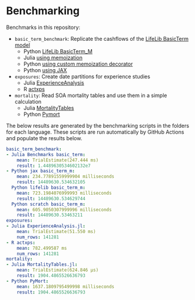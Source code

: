 # Benchmarking

Benchmarks in this repository:

* `basic_term_benchmark`: Replicate the cashflows of the [LifeLib BasicTerm model](https://github.com/lifelib-dev/lifelib/tree/main/lifelib/libraries/basiclife/BasicTerm_M)
    * Python [LifeLib BasicTerm_M](https://github.com/lifelib-dev/lifelib/tree/main/lifelib/libraries/basiclife/BasicTerm_M)
    * Julia [using memoization](https://github.com/actuarialopensource/benchmarks/blob/main/Julia/src/Benchmarks.jl)
    * Python [using custom memoization decorator](https://github.com/actuarialopensource/benchmarks/blob/main/Python/basicterm_scratch.py)
    * Python [using JAX](https://github.com/actuarialopensource/benchmarks/blob/main/Python/basicterm_jax.py)
* `exposures`: Create date partitions for experience studies
    * Julia [ExperienceAnalysis](https://github.com/JuliaActuary/ExperienceAnalysis.jl)
    * R [actxps](https://github.com/mattheaphy/actxps)
* `mortality`: Read SOA mortality tables and use them in a simple calculation
    * Julia [MortalityTables](https://github.com/JuliaActuary/MortalityTables.jl)
    * Python [Pymort](https://github.com/actuarialopensource/pymort)

The below results are generated by the benchmarking scripts in the folders for each language. These scripts are run automatically by GitHub Actions and populate the results below. 
```yaml 
basic_term_benchmark:
- Julia Benchmarks basic_term:
    mean: TrialEstimate(247.444 ms)
    result: 1.4489630534602132e7
- Python jax basic_term_m:
    mean: 234.77891559999904 milliseconds
    result: 14489630.534632105
  Python lifelib basic_term_m:
    mean: 723.1984076999993 milliseconds
    result: 14489630.534629744
  Python scratch basic_term_m:
    mean: 605.9050307999996 milliseconds
    result: 14489630.53463211
exposures:
- Julia ExperienceAnalysis.jl:
    mean: TrialEstimate(51.550 ms)
    num_rows: 141281
- R actxps:
    mean: 782.499587 ms
    num_rows: 141281
mortality:
- Julia MortalityTables.jl:
    mean: TrialEstimate(624.846 μs)
    result: 1904.4865526636793
- Python PyMort:
    mean: 1637.1809795499998 milliseconds
    result: 1904.4865526636793
```